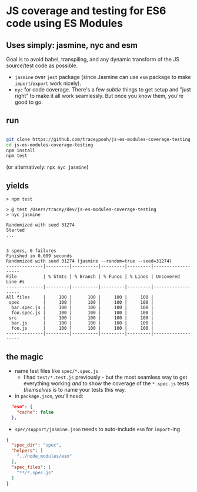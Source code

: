 # JS coverage and testing for ES6 code using ES Modules
## Uses simply: jasmine, nyc and esm
Goal is to avoid babel, transpiling, and any dynamic transform of the JS source/test code as possible.
- `jasmine` over `jest` package (since Jasmine can use `esm` package to make `import`/`export` work nicely).
- `nyc` for code coverage.
There's a few _subtle_ things to get setup and "just right" to make it all work seamlessly.
But once you know them, you're good to go.

## run
```bash

git clone https://github.com/traceypooh/js-es-modules-coverage-testing
cd js-es-modules-coverage-testing
npm install
npm test
```
(or alternatively: `npx nyc jasmine`)

## yields
```text
> npm test

> @ test /Users/tracey/dev/js-es-modules-coverage-testing
> nyc jasmine

Randomized with seed 31274
Started
...


3 specs, 0 failures
Finished in 0.009 seconds
Randomized with seed 31274 (jasmine --random=true --seed=31274)
--------------|---------|----------|---------|---------|-------------------
File          | % Stmts | % Branch | % Funcs | % Lines | Uncovered Line #s 
--------------|---------|----------|---------|---------|-------------------
All files     |     100 |      100 |     100 |     100 |                   
 spec         |     100 |      100 |     100 |     100 |                   
  bar.spec.js |     100 |      100 |     100 |     100 |                   
  foo.spec.js |     100 |      100 |     100 |     100 |                   
 src          |     100 |      100 |     100 |     100 |                   
  bar.js      |     100 |      100 |     100 |     100 |                   
  foo.js      |     100 |      100 |     100 |     100 |                   
--------------|---------|----------|---------|---------|-------------------
```

## the magic
- name test files like `spec/*.spec.js`
  - I had `test/*.test.js` previously - but the most seamless way to get everything working _and_ to show the coverage of the `*.spec.js` tests _themselves_ is to name your tests this way.
- in `package.json`, you'll need:
```json
  "esm": {
    "cache": false
  },
```
- `spec/support/jasmine.json` needs to auto-include `esm` for `import`-ing
```json
{
  "spec_dir": "spec",
  "helpers": [
    "../node_modules/esm"
  ],
  "spec_files": [
    "**/*.spec.js"
  ]
}
```
